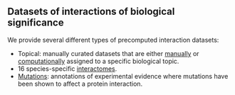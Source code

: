 ## Datasets of interactions of biological significance

We provide several different types of precomputed interaction datasets:

- Topical: manually curated datasets that are either [manually](https://www.ebi.ac.uk/intact/documentation/datasets#curated) or [computationally](https://www.ebi.ac.uk/intact/documentation/datasets#computationally) assigned to a specific biological topic.
- 16 species-specific [interactomes](https://www.ebi.ac.uk/intact/documentation/datasets#species).
- [Mutations](https://www.ebi.ac.uk/intact/documentation/datasets#mutations): annotations of experimental evidence where mutations have been shown to affect a protein interaction.
